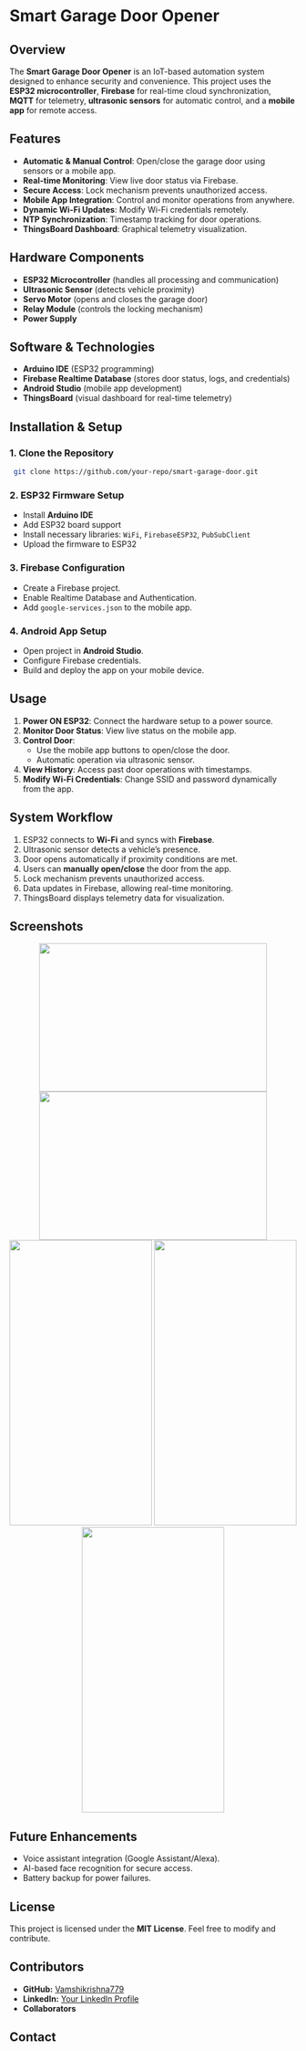 # Smart Garage Door Opener

## Overview
The **Smart Garage Door Opener** is an IoT-based automation system designed to enhance security and convenience. This project uses the **ESP32 microcontroller**, **Firebase** for real-time cloud synchronization, **MQTT** for telemetry, **ultrasonic sensors** for automatic control, and a **mobile app** for remote access.

## Features
- **Automatic & Manual Control**: Open/close the garage door using sensors or a mobile app.
- **Real-time Monitoring**: View live door status via Firebase.
- **Secure Access**: Lock mechanism prevents unauthorized access.
- **Mobile App Integration**: Control and monitor operations from anywhere.
- **Dynamic Wi-Fi Updates**: Modify Wi-Fi credentials remotely.
- **NTP Synchronization**: Timestamp tracking for door operations.
- **ThingsBoard Dashboard**: Graphical telemetry visualization.

## Hardware Components
- **ESP32 Microcontroller** (handles all processing and communication)
- **Ultrasonic Sensor** (detects vehicle proximity)
- **Servo Motor** (opens and closes the garage door)
- **Relay Module** (controls the locking mechanism)
- **Power Supply**

## Software & Technologies
- **Arduino IDE** (ESP32 programming)
- **Firebase Realtime Database** (stores door status, logs, and credentials)
- **Android Studio** (mobile app development)
- **ThingsBoard** (visual dashboard for real-time telemetry)

## Installation & Setup
### 1. Clone the Repository
```sh
 git clone https://github.com/your-repo/smart-garage-door.git
```
### 2. ESP32 Firmware Setup
- Install **Arduino IDE**
- Add ESP32 board support
- Install necessary libraries: `WiFi`, `FirebaseESP32`, `PubSubClient`
- Upload the firmware to ESP32

### 3. Firebase Configuration
- Create a Firebase project.
- Enable Realtime Database and Authentication.
- Add `google-services.json` to the mobile app.

### 4. Android App Setup
- Open project in **Android Studio**.
- Configure Firebase credentials.
- Build and deploy the app on your mobile device.

## Usage
1. **Power ON ESP32**: Connect the hardware setup to a power source.
2. **Monitor Door Status**: View live status on the mobile app.
3. **Control Door**:
   - Use the mobile app buttons to open/close the door.
   - Automatic operation via ultrasonic sensor.
4. **View History**: Access past door operations with timestamps.
5. **Modify Wi-Fi Credentials**: Change SSID and password dynamically from the app.

## System Workflow
1. ESP32 connects to **Wi-Fi** and syncs with **Firebase**.
2. Ultrasonic sensor detects a vehicle’s presence.
3. Door opens automatically if proximity conditions are met.
4. Users can **manually open/close** the door from the app.
5. Lock mechanism prevents unauthorized access.
6. Data updates in Firebase, allowing real-time monitoring.
7. ThingsBoard displays telemetry data for visualization.

## Screenshots
<p align="center">
  <img src="https://github.com/user-attachments/assets/b68abee7-0b17-49fd-8d2b-879cc66cfeac" width="400" height="260">
  <img src="https://github.com/user-attachments/assets/b34dd2cd-9207-457e-a74f-b70081c48c45" width="400" height="260">
  <img src="https://github.com/user-attachments/assets/2cd751e7-6997-479e-ba46-5e87df81bdce" width="250" height="500">
<img src="https://github.com/user-attachments/assets/2fd9614c-fee3-4f49-8644-507b84c3c75d" width="250" height="500">
<img src="https://github.com/user-attachments/assets/5d8d0545-eb62-45fb-aad0-e6ec0d318231" width="250" height="500">
 
</p>

## Future Enhancements
- Voice assistant integration (Google Assistant/Alexa).
- AI-based face recognition for secure access.
- Battery backup for power failures.

## License
This project is licensed under the **MIT License**. Feel free to modify and contribute.

## Contributors
- **GitHub:** [Vamshikrishna779](https://github.com/Vamshikrishna779)
- **LinkedIn:** [Your LinkedIn Profile](#)
- **Collaborators**

## Contact


